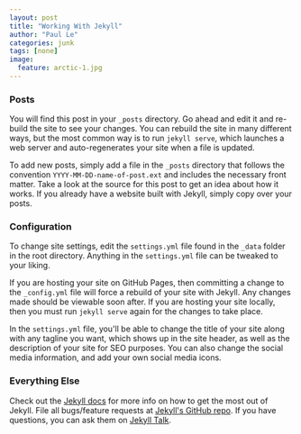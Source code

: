 ```yaml
---
layout: post
title: "Working With Jekyll"
author: "Paul Le"
categories: junk
tags: [none]
image:
  feature: arctic-1.jpg
---
```


### Posts

You will find this post in your `_posts` directory. Go ahead and edit it and re-build the site to see your changes. You can rebuild the site in many different ways, but the most common way is to run `jekyll serve`, which launches a web server and auto-regenerates your site when a file is updated.

To add new posts, simply add a file in the `_posts` directory that follows the convention `YYYY-MM-DD-name-of-post.ext` and includes the necessary front matter. Take a look at the source for this post to get an idea about how it works. If you already have a website built with Jekyll, simply copy over your posts.

### Configuration

To change site settings, edit the `settings.yml` file found in the `_data` folder in the root directory. Anything in the `settings.yml` file can be tweaked to your liking.

If you are hosting your site on GitHub Pages, then committing a change to the `_config.yml` file will force a rebuild of your site with Jekyll. Any changes made should be viewable soon after. If you are hosting your site locally, then you must run `jekyll serve` again for the changes to take place.

In the `settings.yml` file, you'll be able to change the title of your site along with any tagline you want, which shows up in the site header, as well as the description of your site for SEO purposes. You can also change the social media information, and add your own social media icons.

### Everything Else

Check out the [Jekyll docs][jekyll-docs] for more info on how to get the most out of Jekyll. File all bugs/feature requests at [Jekyll's GitHub repo][jekyll-gh]. If you have questions, you can ask them on [Jekyll Talk][jekyll-talk].

[jekyll-docs]: http://jekyllrb.com/docs/home
[jekyll-gh]:   https://github.com/jekyll/jekyll
[jekyll-talk]: https://talk.jekyllrb.com/
